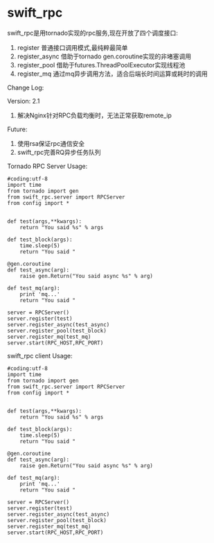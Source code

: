 # swift_rpc

swift_rpc是用tornado实现的rpc服务,现在开放了四个调度接口:  

1. register 普通接口调用模式,最纯粹最简单  
2. register_async 借助于tornado gen.coroutine实现的非堵塞调用  
3. register_pool  借助于futures.ThreadPoolExecutor实现线程池  
4. register_mq 通过mq异步调用方法，适合后端长时间运算或耗时的调用

Change Log:  

Version: 2.1
1. 解决Nginx针对RPC负载均衡时，无法正常获取remote_ip

Future:  
1. 使用rsa保证rpc通信安全
2. swift_rpc完善RQ异步任务队列

Tornado RPC Server Usage:

```
#coding:utf-8
import time
from tornado import gen
from swift_rpc.server import RPCServer
from config import *


def test(args,**kwargs):
    return "You said %s" % args

def test_block(args):
    time.sleep(5)
    return "You said "

@gen.coroutine
def test_async(arg):
    raise gen.Return("You said async %s" % arg)

def test_mq(arg):
    print 'mq...'
    return "You said "

server = RPCServer()
server.register(test)
server.register_async(test_async)
server.register_pool(test_block)
server.register_mq(test_mq)
server.start(RPC_HOST,RPC_PORT)
```

swift_rpc client Usage:

```
#coding:utf-8
import time
from tornado import gen
from swift_rpc.server import RPCServer
from config import *


def test(args,**kwargs):
    return "You said %s" % args

def test_block(args):
    time.sleep(5)
    return "You said "

@gen.coroutine
def test_async(arg):
    raise gen.Return("You said async %s" % arg)

def test_mq(arg):
    print 'mq...'
    return "You said "

server = RPCServer()
server.register(test)
server.register_async(test_async)
server.register_pool(test_block)
server.register_mq(test_mq)
server.start(RPC_HOST,RPC_PORT)
```
